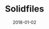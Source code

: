 ---
layout: site
title: "Solidfiles"
date: 2018-01-02
categories: [community]
version: 1.5.3
major: 1
minor: 5
patch: 3
slug: solidfiles
link: https://www.solidfiles.com/
permalink: /sites/:slug
---
